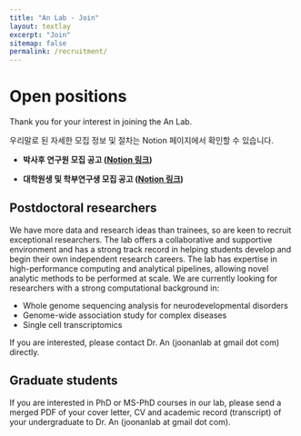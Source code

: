 ```yaml
---
title: "An Lab - Join"
layout: textlay
excerpt: "Join"
sitemap: false
permalink: /recruitment/
---
```


# Open positions

Thank you for your interest in joining the An Lab. 

우리말로 된 자세한 모집 정보 및 절차는 Notion 페이지에서 확인할 수 있습니다. 

- **박사후 연구원 모집 공고 ([Notion 링크](https://joonanlab.notion.site/a1acff2799bc485bb6c9b05db1846b2e))**

- **대학원생 및 학부연구생 모집 공고 ([Notion 링크](https://joonanlab.notion.site/e061f5837a4747a8a125714bd984046a))**



## Postdoctoral researchers

We have more data and research ideas than trainees, so are keen to recruit exceptional researchers. The lab offers a collaborative and supportive environment and has a strong track record in helping students develop and begin their own independent research careers. The lab has expertise in high-performance computing and analytical pipelines, allowing novel analytic methods to be performed at scale. We are currently looking for researchers with a strong computational background in:

- Whole genome sequencing analysis for neurodevelopmental disorders
- Genome-wide association study for complex diseases
- Single cell transcriptomics

If you are interested, please contact Dr. An (joonanlab at gmail dot com) directly.

## Graduate students

If you are interested in PhD or MS-PhD courses in our lab, please send a merged PDF of your cover letter, CV and academic record (transcript) of your undergraduate to Dr. An (joonanlab at gmail dot com). 








